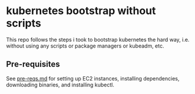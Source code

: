 # kubernetes bootstrap without scripts

This repo follows the steps i took to bootstrap kubernetes the hard way, i.e. without using any scripts or package managers or kubeadm, etc.

## Pre-requisites
See [pre-reqs.md](pre-reqs.md) for setting up EC2 instances, installing dependencies, downloading binaries, and installing kubectl.



